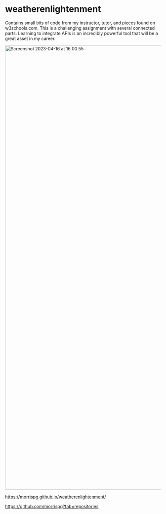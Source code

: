 # weatherenlightenment

Contains small bits of code from my instructor, tutor, and pieces found on w3schools.com. This is a challenging assignment with several connected parts. Learning to integrate APIs is an incredibly powerful tool that will be a great asset in my career. 



<img width="1440" alt="Screenshot 2023-04-16 at 16 00 55" src="https://user-images.githubusercontent.com/124636880/232359024-be513ee4-fbd7-4f4c-a2d5-912835d41610.png">


https://morrispg.github.io/weatherenlightenment/

https://github.com/morrispg?tab=repositories
